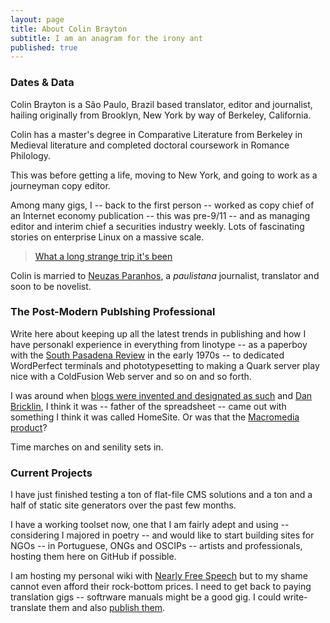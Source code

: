 ```yaml
---
layout: page
title: About Colin Brayton
subtitle: I am an anagram for the irony ant
published: true
---
```


### Dates & Data

Colin Brayton is a São Paulo, Brazil based translator, editor and journalist,  hailing originally from Brooklyn, New York by way of Berkeley, California. 

Colin has a master's degree in Comparative Literature from Berkeley in Medieval literature and completed doctoral coursework in Romance Philology. 

This was before getting a life, moving to New York, and going to work as a journeyman copy editor. 

Among many gigs, I -- back to the first person -- worked as copy chief of an Internet economy publication -- this was pre-9/11 -- and as managing editor and interim chief a securities industry weekly. Lots of fascinating stories on enterprise Linux on a massive scale. 

> [What a long strange trip it's been](https://www.youtube.com/watch?v=pafY6sZt0FE)

Colin is married to [Neuzas Paranhos](https://www.facebook.com/neuza.paranhos), a *paulistana* journalist, translator and soon to be novelist. 

### The Post-Modern Publshing Professional

Write here about keeping up all the latest trends in publishing and how I have personakl experience in everything from linotype -- as a paperboy with the [South Pasadena Review](https://www.facebook.com/South-Pasadena-Review-629113357233067/) in the early 1970s -- to dedicated WordPerfect terminals and phototypesetting to making a Quark server play nice with a ColdFusion Web server and so on and so forth.

I was around when [blogs were invented and designated as such](https://en.wikipedia.org/wiki/History_of_blogging#2001.E2.80.932004) and [Dan Bricklin](https://en.wikipedia.org/wiki/Dan_Bricklin), I think it was -- father of the spreadsheet -- came out with something I think it was called HomeSite. Or was that the [Macromedia product](https://en.wikipedia.org/wiki/Macromedia_HomeSite)? 

Time marches on and senility sets in.

### Current Projects

I have just finished testing a ton of flat-file CMS solutions and a ton and a half of static site generators over the past few months. 

I have a working toolset now, one that I am fairly adept and using -- considering I majored in poetry -- and would like to start building sites for NGOs -- in Portuguese, ONGs and OSCIPs -- artists and professionals, hosting them here on GitHub if possible.

I am hosting my personal wiki with [Nearly Free Speech](http://sambodianas.nfshost.com/) but to my shame cannot even afford their rock-bottom prices. I need to get back to paying translation gigs -- softrware manuals might be a good gig. I could write-translate them and also [publish them](https://readthedocs.org/).   
